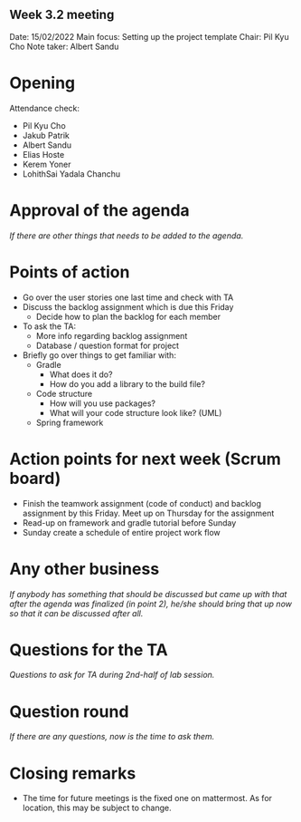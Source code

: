 ## Week 3.2 meeting
Date:           15/02/2022 
Main focus:     Setting up the project template
Chair:          Pil Kyu Cho
Note taker:     Albert Sandu

# Opening
Attendance check:
- Pil Kyu Cho
- Jakub Patrik
- Albert Sandu
- Elias Hoste
- Kerem Yoner
- LohithSai Yadala Chanchu

# Approval of the agenda
*If there are other things that needs to be added to the agenda.*

# Points of action
 - Go over the user stories one last time and check with TA
 - Discuss the backlog assignment which is due this Friday   
    - Decide how to plan the backlog for each member
 - To ask the TA:
    - More info regarding backlog assignment
    - Database / question format for project
 - Briefly go over things to get familiar with:
    - Gradle
        - What does it do?
        - How do you add a library to the build file?
    - Code structure
        - How will you use packages?
        - What will your code structure look like? (UML)
    - Spring framework

# Action points for next week (Scrum board)
 - Finish the teamwork assignment (code of conduct) and backlog assignment by this Friday. Meet up on Thursday for the assignment
 - Read-up on framework and gradle tutorial before Sunday
 - Sunday create a schedule of entire project work flow


# Any other business
*If anybody has something that should be discussed but came up with that after the agenda was finalized (in point 2), he/she should bring that up now so that it can be discussed after all.*

# Questions for the TA
*Questions to ask for TA during 2nd-half of lab session.*

# Question round
*If there are any questions, now is the time to ask them.*

# Closing remarks
 - The time for future meetings is the fixed one on mattermost. As for location, this may be subject to change. 
